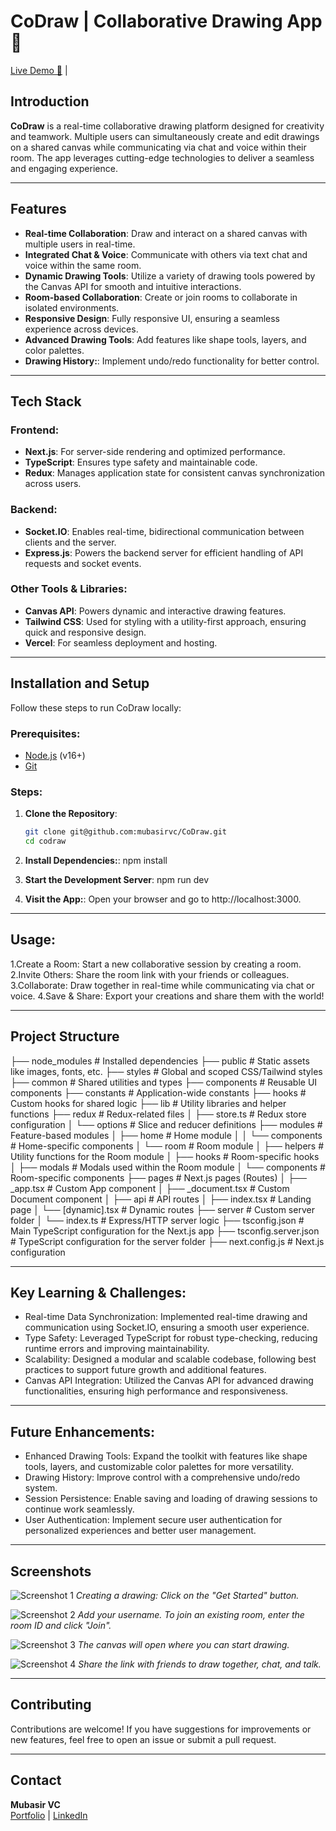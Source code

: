 
# CoDraw | Collaborative Drawing App 🎨

[Live Demo 🚀](https://github.com/mubasirvc/my_portfolio) |

## Introduction
**CoDraw** is a real-time collaborative drawing platform designed for creativity and teamwork. Multiple users can simultaneously create and edit drawings on a shared canvas while communicating via chat and voice within their room. The app leverages cutting-edge technologies to deliver a seamless and engaging experience.

---

## Features
- **Real-time Collaboration**: Draw and interact on a shared canvas with multiple users in real-time.
- **Integrated Chat & Voice**: Communicate with others via text chat and voice within the same room.
- **Dynamic Drawing Tools**: Utilize a variety of drawing tools powered by the Canvas API for smooth and intuitive interactions.
- **Room-based Collaboration**: Create or join rooms to collaborate in isolated environments.
- **Responsive Design**: Fully responsive UI, ensuring a seamless experience across devices.
- **Advanced Drawing Tools**: Add features like shape tools, layers, and color palettes.
- **Drawing History:**: Implement undo/redo functionality for better control.

---

## Tech Stack
### Frontend:
- **Next.js**: For server-side rendering and optimized performance.
- **TypeScript**: Ensures type safety and maintainable code.
- **Redux**: Manages application state for consistent canvas synchronization across users.

### Backend:
- **Socket.IO**: Enables real-time, bidirectional communication between clients and the server.
- **Express.js**: Powers the backend server for efficient handling of API requests and socket events.

### Other Tools & Libraries:
- **Canvas API**: Powers dynamic and interactive drawing features.
- **Tailwind CSS**: Used for styling with a utility-first approach, ensuring quick and responsive design.
- **Vercel**: For seamless deployment and hosting.

---

## Installation and Setup

Follow these steps to run CoDraw locally:

### Prerequisites:
- [Node.js](https://nodejs.org/) (v16+)
- [Git](https://git-scm.com/)

### Steps:
1. **Clone the Repository**:
   ```bash
   git clone git@github.com:mubasirvc/CoDraw.git
   cd codraw
   
2. **Install Dependencies:**:
  npm install

3. **Start the Development Server**:
  npm run dev

4. **Visit the App:**:
  Open your browser and go to http://localhost:3000.

---

## Usage:

1.Create a Room: Start a new collaborative session by creating a room.
2.Invite Others: Share the room link with your friends or colleagues.
3.Collaborate: Draw together in real-time while communicating via chat or voice.
4.Save & Share: Export your creations and share them with the world!

---

## Project Structure

├── node_modules         # Installed dependencies
├── public               # Static assets like images, fonts, etc.
├── styles               # Global and scoped CSS/Tailwind styles
├── common               # Shared utilities and types
├── components           # Reusable UI components
├── constants            # Application-wide constants
├── hooks                # Custom hooks for shared logic
├── lib                  # Utility libraries and helper functions
├── redux                # Redux-related files
│   ├── store.ts         # Redux store configuration
│   └── options          # Slice and reducer definitions
├── modules              # Feature-based modules
│   ├── home             # Home module
│   │   └── components   # Home-specific components
│   └── room             # Room module
│       ├── helpers      # Utility functions for the Room module
│       ├── hooks        # Room-specific hooks
│       ├── modals       # Modals used within the Room module
│       └── components   # Room-specific components
├── pages                # Next.js pages (Routes)
│   ├── _app.tsx         # Custom App component
│   ├── _document.tsx    # Custom Document component
│   ├── api              # API routes
│   ├── index.tsx        # Landing page
│   └── [dynamic].tsx    # Dynamic routes
├── server               # Custom server folder
│   └── index.ts         # Express/HTTP server logic
├── tsconfig.json        # Main TypeScript configuration for the Next.js app
├── tsconfig.server.json # TypeScript configuration for the server folder
├── next.config.js       # Next.js configuration


---


## Key Learning & Challenges:

* Real-time Data Synchronization: Implemented real-time drawing and communication using Socket.IO, ensuring a smooth user experience.
* Type Safety: Leveraged TypeScript for robust type-checking, reducing runtime errors and improving maintainability.
* Scalability: Designed a modular and scalable codebase, following best practices to support future growth and additional features.
* Canvas API Integration: Utilized the Canvas API for advanced drawing functionalities, ensuring high performance and responsiveness.

---

## Future Enhancements:

* Enhanced Drawing Tools: Expand the toolkit with features like shape tools, layers, and customizable color palettes for more versatility.
* Drawing History: Improve control with a comprehensive undo/redo system.
* Session Persistence: Enable saving and loading of drawing sessions to continue work seamlessly.
* User Authentication: Implement secure user authentication for personalized experiences and better user management.

---

## Screenshots

![Screenshot 1](/public/screenshots/ss1.png)
*Creating a drawing: Click on the "Get Started" button.*

![Screenshot 2](/public/screenshots/ss2.png)
*Add your username. To join an existing room, enter the room ID and click "Join".*

![Screenshot 3](/public//screenshots/ss3.png)
*The canvas will open where you can start drawing.*

![Screenshot 4](/public/screenshots/ss4.png)
*Share the link with friends to draw together, chat, and talk.*

---

## Contributing
Contributions are welcome! If you have suggestions for improvements or new features, feel free to open an issue or submit a pull request.

---

## Contact  
**Mubasir VC**  
[Portfolio](https://github.com/mubasirvc/my_portfolio) | [LinkedIn](https://www.linkedin.com/in/mubasir-vc/)
